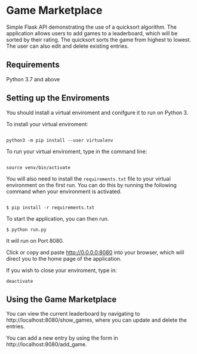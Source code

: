 # Game Marketplace

Simple Flask API demonstrating the use of a quicksort algorithm. The application allows users to add games to a leaderboard, which will be sorted by their rating. The quicksort sorts the game from highest to lowest. The user can also edit and delete existing entries. 

## Requirements
Python 3.7 and above





## Setting up the Enviroments
You should install a virtual enviroment and conifgure it to run on Python 3. 

To install your virtual enviroment:
```

python3 -m pip install --user virtualenv

```
To run your virtual enviroment, type in the command line:

```

source venv/bin/activate

```

You will also need to install the  `requirements.txt` file to your virtual environment on the first run. You can do this by running the following command when your environment is activated.

```

$ pip install -r requirements.txt

```

To start the application, you can then run. 

```
$ python run.py
```

It will run on Port 8080.

Click or copy and paste http://0.0.0.0:8080 into your browser, which will direct you to the home page of the application.

If you wish to close your enviroment, type in:

```
deactivate

```

## Using the Game Marketplace

You can view the current leaderboard by navigating to  http://localhost:8080/show_games,  where you can update and delete the entries.

You can add a new entry by using the form in http://localhost:8080/add_game. 
